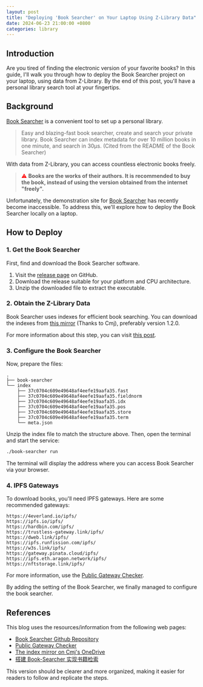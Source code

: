 ```yaml
---
layout: post
title: "Deploying 'Book Searcher' on Your Laptop Using Z-Library Data"
date: 2024-06-23 21:00:00 +0800
categories: library
---
```


## Introduction

Are you tired of finding the electronic version of your favorite books? In this guide, I'll walk you through how to deploy the Book Searcher project on your laptop, using data from Z-Library. By the end of this post, you'll have a personal library search tool at your fingertips.

## Background

[<u>Book Searcher</u>](https://github.com/bigmouse0001/book-searcher) is a convenient tool to set up a personal library.

> Easy and blazing-fast book searcher, create and search your private library. Book Searcher can index metadata for over 10 million books in one minute, and search in 30µs. (Cited from the README of the Book Searcher)

With data from Z-Library, you can access countless electronic books freely.

> <span style="color:red">⚠️</span> **Books are the works of their authors. It is recommended to buy the book, instead of using the version obtained from the internet "freely".**

Unfortunately, the demonstration site for [Book Searcher](https://book-searcher.eu.org/) has recently become inaccessible. To address this, we'll explore how to deploy the Book Searcher locally on a laptop.

## How to Deploy

### 1. Get the Book Searcher

First, find and download the Book Searcher software.

1. Visit the [release page](https://github.com/bigmouse0001/book-searcher/releases) on GitHub.
2. Download the release suitable for your platform and CPU architecture.
3. Unzip the downloaded file to extract the executable.

### 2. Obtain the Z-Library Data

Book Searcher uses indexes for efficient book searching. You can download the indexes from [this mirror](https://onedrive.caomingjun.com/zh-CN/%F0%9F%96%A5%E8%BD%AF%E4%BB%B6/zlib-searcher/releases/) (Thanks to Cmj), preferably version 1.2.0.

For more information about this step, you can  visit [this post](https://www.eula.club/blogs/%E6%90%AD%E5%BB%BABook-Searcher%E5%AE%9E%E7%8E%B0%E4%B9%A6%E7%B1%8D%E6%A3%80%E7%B4%A2.html#_3-book-searcher%E4%B9%A6%E7%B1%8D%E6%A3%80%E7%B4%A2).

### 3. Configure the Book Searcher

Now, prepare the files:

```
.
├── book-searcher
└── index
    ├── 37c0704c609e49648af4eefe19aafa35.fast
    ├── 37c0704c609e49648af4eefe19aafa35.fieldnorm
    ├── 37c0704c609e49648af4eefe19aafa35.idx
    ├── 37c0704c609e49648af4eefe19aafa35.pos
    ├── 37c0704c609e49648af4eefe19aafa35.store
    ├── 37c0704c609e49648af4eefe19aafa35.term
    └── meta.json
```


Unzip the index file to match the structure above. Then, open the terminal and start the service:

```sh
./book-searcher run
```

The terminal will display the address where you can access Book Searcher via your browser.

### 4. IPFS Gateways

To download books, you'll need IPFS gateways. Here are some recommended gateways:

```
https://4everland.io/ipfs/
https://ipfs.io/ipfs/
https://hardbin.com/ipfs/
https://trustless-gateway.link/ipfs/
https://dweb.link/ipfs/
https://ipfs.runfission.com/ipfs/
https://w3s.link/ipfs/
https://gateway.pinata.cloud/ipfs/
https://ipfs.eth.aragon.network/ipfs/
https://nftstorage.link/ipfs/
```

For more information, use the [Public Gateway Checker](https://ipfs.github.io/public-gateway-checker/).

By adding the setting of the Book Searcher, we finally managed to configure the book searcher.

## References

This blog uses the resources/information from the following web pages:

- [Book Searcher Github Repository](https://github.com/bigmouse0001/book-searcher/releases)
- [Public Gateway Checker](https://ipfs.github.io/public-gateway-checker/)
- [The index mirror on Cmj's OneDrive](https://onedrive.caomingjun.com/zh-CN/%F0%9F%96%A5%E8%BD%AF%E4%BB%B6/zlib-searcher/)
- [搭建 Book-Searcher 实现书籍检索](https://www.eula.club/blogs/%E6%90%AD%E5%BB%BABook-Searcher%E5%AE%9E%E7%8E%B0%E4%B9%A6%E7%B1%8D%E6%A3%80%E7%B4%A2.html)


This version should be clearer and more organized, making it easier for readers to follow and replicate the steps.
